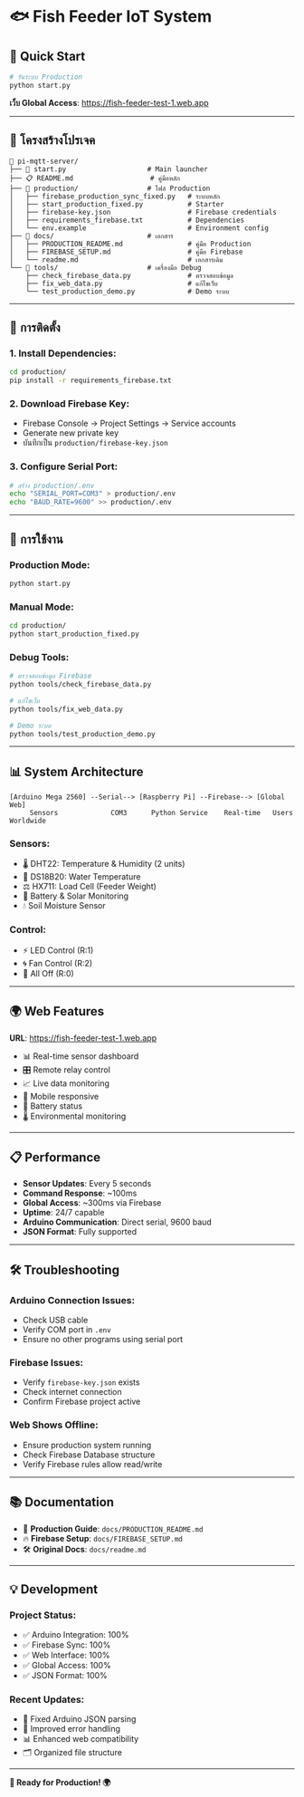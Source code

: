 # 🐟 Fish Feeder IoT System

## 🎯 **Quick Start**

```bash
# รันระบบ Production
python start.py
```

**เว็บ Global Access**: https://fish-feeder-test-1.web.app

---

## 📂 **โครงสร้างโปรเจค**

```
📁 pi-mqtt-server/
├── 🚀 start.py                    # Main launcher
├── 📋 README.md                   # คู่มือหลัก
├── 📁 production/                 # ไฟล์ Production
│   ├── firebase_production_sync_fixed.py   # ระบบหลัก
│   ├── start_production_fixed.py           # Starter
│   ├── firebase-key.json                   # Firebase credentials
│   ├── requirements_firebase.txt           # Dependencies
│   └── env.example                         # Environment config
├── 📁 docs/                       # เอกสาร
│   ├── PRODUCTION_README.md                # คู่มือ Production
│   ├── FIREBASE_SETUP.md                   # คู่มือ Firebase
│   └── readme.md                           # เอกสารเดิม
└── 📁 tools/                      # เครื่องมือ Debug
    ├── check_firebase_data.py              # ตรวจสอบข้อมูล
    ├── fix_web_data.py                     # แก้ไขเว็บ
    └── test_production_demo.py             # Demo ระบบ
```

---

## 🔧 **การติดตั้ง**

### 1. **Install Dependencies:**
```bash
cd production/
pip install -r requirements_firebase.txt
```

### 2. **Download Firebase Key:**
- Firebase Console → Project Settings → Service accounts
- Generate new private key
- บันทึกเป็น `production/firebase-key.json`

### 3. **Configure Serial Port:**
```bash
# สร้าง production/.env
echo "SERIAL_PORT=COM3" > production/.env
echo "BAUD_RATE=9600" >> production/.env
```

---

## 🚀 **การใช้งาน**

### **Production Mode:**
```bash
python start.py
```

### **Manual Mode:**
```bash
cd production/
python start_production_fixed.py
```

### **Debug Tools:**
```bash
# ตรวจสอบข้อมูล Firebase
python tools/check_firebase_data.py

# แก้ไขเว็บ
python tools/fix_web_data.py

# Demo ระบบ
python tools/test_production_demo.py
```

---

## 📊 **System Architecture**

```
[Arduino Mega 2560] --Serial--> [Raspberry Pi] --Firebase--> [Global Web]
     Sensors             COM3      Python Service    Real-time   Users Worldwide
```

### **Sensors:**
- 🌡️ DHT22: Temperature & Humidity (2 units)
- 🌊 DS18B20: Water Temperature
- ⚖️ HX711: Load Cell (Feeder Weight)
- 🔋 Battery & Solar Monitoring
- 💧 Soil Moisture Sensor

### **Control:**
- ⚡ LED Control (R:1)
- 🌀 Fan Control (R:2)
- 🔴 All Off (R:0)

---

## 🌍 **Web Features**

**URL**: https://fish-feeder-test-1.web.app

- 📊 Real-time sensor dashboard
- 🎛️ Remote relay control
- 📈 Live data monitoring
- 📱 Mobile responsive
- 🔋 Battery status
- 🌡️ Environmental monitoring

---

## 📋 **Performance**

- **Sensor Updates**: Every 5 seconds
- **Command Response**: ~100ms
- **Global Access**: ~300ms via Firebase
- **Uptime**: 24/7 capable
- **Arduino Communication**: Direct serial, 9600 baud
- **JSON Format**: Fully supported

---

## 🛠️ **Troubleshooting**

### **Arduino Connection Issues:**
- Check USB cable
- Verify COM port in `.env`
- Ensure no other programs using serial port

### **Firebase Issues:**
- Verify `firebase-key.json` exists
- Check internet connection
- Confirm Firebase project active

### **Web Shows Offline:**
- Ensure production system running
- Check Firebase Database structure
- Verify Firebase rules allow read/write

---

## 📚 **Documentation**

- 📖 **Production Guide**: `docs/PRODUCTION_README.md`
- 🔥 **Firebase Setup**: `docs/FIREBASE_SETUP.md`
- 🛠️ **Original Docs**: `docs/readme.md`

---

## 💡 **Development**

### **Project Status:**
- ✅ Arduino Integration: 100%
- ✅ Firebase Sync: 100%
- ✅ Web Interface: 100%
- ✅ Global Access: 100%
- ✅ JSON Format: 100%

### **Recent Updates:**
- 🐛 Fixed Arduino JSON parsing
- 🔧 Improved error handling
- 📊 Enhanced web compatibility
- 🗂️ Organized file structure

---

**🚀 Ready for Production! 🌍** 